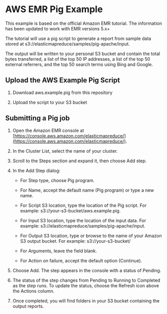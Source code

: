 # AWS EMR Pig Example

This example is based on the official Amazon EMR tutorial. The information has been updated to work with EMR versions 5.x+

The tutorial will use a pig script to generate a report from sample data stored at s3://elasticmapreduce/samples/pig-apache/input.

The output will be written to your personal S3 bucket and contain the total bytes transferred, a list of the top 50 IP addresses, a list of the top 50 external referrers, and the top 50 search terms using Bing and Google.

## Upload the AWS Example Pig Script

1. Download aws.example.pig from this repository

2. Upload the script to your S3 bucket


## Submitting a Pig job

1. Open the Amazon EMR console at [https://console.aws.amazon.com/elasticmapreduce/](https://console.aws.amazon.com/elasticmapreduce/).

2. In the Cluster List, select the name of your cluster.

3. Scroll to the Steps section and expand it, then choose Add step.

4. In the Add Step dialog:

   * For Step type, choose Pig program.

   * For Name, accept the default name (Pig program) or type a new name.

   * For Script S3 location, type the location of the Pig script. For example: s3://your-s3-bucket/aws.example.pig.

   * For Input S3 location, type the location of the input data. For example: s3://elasticmapreduce/samples/pig-apache/input.

   * For Output S3 location, type or browse to the name of your Amazon S3 output bucket. For example: s3://your-s3-bucket/

   * For Arguments, leave the field blank.

   * For Action on failure, accept the default option (Continue).

5. Choose Add. The step appears in the console with a status of Pending.

6. The status of the step changes from Pending to Running to Completed as the step runs. To update the status, choose the Refresh icon above the Actions column.

7. Once completed, you will find folders in your S3 bucket containing the output reports.

